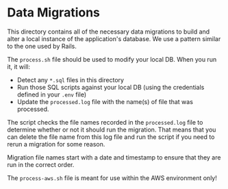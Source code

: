 # Data Migrations

This directory contains all of the necessary data migrations to build and alter a local instance of the application's database. We use a pattern similar to the one used by Rails.

The `process.sh` file should be used to modify your local DB. When you run it, it will:
- Detect any `*.sql` files in this directory
- Run those SQL scripts against your local DB (using the credentials defined in your `.env` file)
- Update the `processed.log` file with the name(s) of file that was processed.

The script checks the file names recorded in the `processed.log` file to determine whether or not it should run the migration. That means that you can delete the file name from this log file and run the script if you need to rerun a migration for some reason.

Migration file names start with a date and timestamp to ensure that they are run in the correct order.

The `process-aws.sh` file is meant for use within the AWS environment only!
